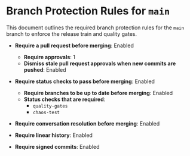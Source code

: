 
# Branch Protection Rules for `main`

This document outlines the required branch protection rules for the `main` branch to enforce the release train and quality gates.

- **Require a pull request before merging**: Enabled
  - **Require approvals**: 1
  - **Dismiss stale pull request approvals when new commits are pushed**: Enabled

- **Require status checks to pass before merging**: Enabled
  - **Require branches to be up to date before merging**: Enabled
  - **Status checks that are required**:
    - `quality-gates`
    - `chaos-test`

- **Require conversation resolution before merging**: Enabled

- **Require linear history**: Enabled

- **Require signed commits**: Enabled
